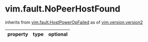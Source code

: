 vim.fault.NoPeerHostFound
=========================
inherits from [vim.fault.HostPowerOpFailed](docs/vim.fault.HostPowerOpFailed.md)
as of [vim.version.version2](docs/vim.version.md)

| property | type | optional |
|:---------|:-----|:---------|
